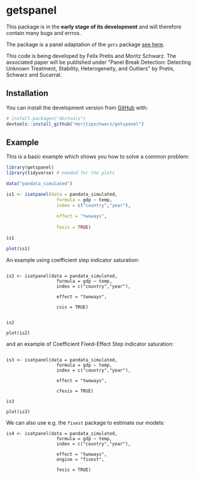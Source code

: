 
<!-- README.md is generated from README.Rmd. Please edit that file -->

# getspanel

<!-- badges: start -->

<!-- badges: end -->

This package is in the **early stage of its development** and will therefore contain many bugs and errros. 

The package is a panel adaptation of the `gets` package [see here](https://cran.r-project.org/web/packages/gets/index.html).

This code is being developed by Felix Pretis and Moritz Schwarz. The associated paper will be published under "Panel Break Detection: Detecting Unknown Treatment, Stability, Heterogeneity, and Outliers" by Pretis, Schwarz and Sucarrat. 

## Installation
<!--
You can install the released version of getspanel from
[CRAN](https://CRAN.R-project.org) with:

``` r
install.packages("getspanel")
```
 -->
You can install the development version from [GitHub](https://github.com/) with:

``` r
# install.packages("devtools")
devtools::install_github("moritzpschwarz/getspanel")
```

## Example

This is a basic example which shows you how to solve a common problem:

``` r
library(getspanel)
library(tidyverse) # needed for the plots

data("pandata_simulated")

is1 <- isatpanel(data = pandata_simulated,
                   formula = gdp ~ temp, 
                   index = c("country","year"),
                   
                   effect = "twoways",
                   
                   fesis = TRUE)

is1

plot(is1)

```
An example using coefficient step indicator saturation: 

```

is2 <- isatpanel(data = pandata_simulated,
                   formula = gdp ~ temp, 
                   index = c("country","year"),
                   
                   effect = "twoways",
                   
                   csis = TRUE)
                   
                   
is2     

plot(is2)
```

and an example of Coefficient Fixed-Effect Step indicator saturation: 

```

is3 <- isatpanel(data = pandata_simulated,
                   formula = gdp ~ temp, 
                   index = c("country","year"),
                   
                   effect = "twoways",
                   
                   cfesis = TRUE)
                   
is3

plot(is3)

```

We can also use e.g. the `fixest` package to estimate our models: 

```
is4 <- isatpanel(data = pandata_simulated,
                   formula = gdp ~ temp, 
                   index = c("country","year"),
                   
                   effect = "twoways",
                   engine = "fixest",
                   
                   fesis = TRUE)

```

